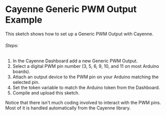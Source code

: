 # Cayenne Generic PWM Output Example

This sketch shows how to set up a Generic PWM Output with Cayenne.

###### Steps:
1. In the Cayenne Dashboard add a new Generic PWM Output.
2. Select a digital PWM pin number (3, 5, 6, 9, 10, and 11 on most Arduino boards).
3. Attach an output device to the PWM pin on your Arduino matching the selected pin.
4. Set the token variable to match the Arduino token from the Dashboard.
5. Compile and upload this sketch.

Notice that there isn't much coding involved to interact with the PWM pins.
Most of it is handled automatically from the Cayenne library.